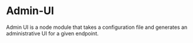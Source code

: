 Admin-UI
========

Admin UI is a node module that takes a configuration file and generates an administrative UI for a given endpoint.